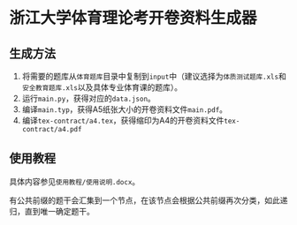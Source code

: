# 浙江大学体育理论考开卷资料生成器

## 生成方法
1. 将需要的题库从`体育题库`目录中复制到`input`中（建议选择为`体质测试题库.xls`和`安全教育题库.xls`以及具体专业体育课的题库）。
1. 运行`main.py`，获得对应的`data.json`。
1. 编译`main.typ`，获得A5纸张大小的开卷资料文件`main.pdf`。
1. 编译`tex-contract/a4.tex`，获得缩印为A4的开卷资料文件`tex-contract/a4.pdf`

## 使用教程
具体内容参见`使用教程/使用说明.docx`。

有公共前缀的题干会汇集到一个节点，在该节点会根据公共前缀再次分类，如此递归，直到唯一确定题干。

